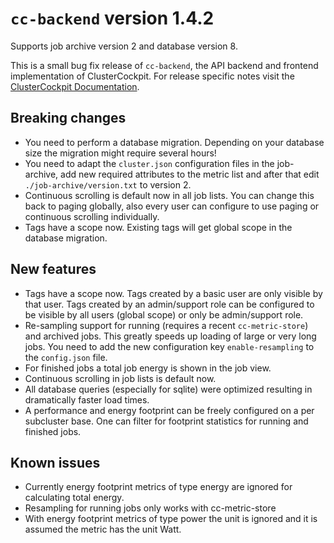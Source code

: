 # `cc-backend` version 1.4.2

Supports job archive version 2 and database version 8.

This is a small bug fix release of `cc-backend`, the API backend and frontend
implementation of ClusterCockpit.
For release specific notes visit the [ClusterCockpit Documentation](https://clusterockpit.org/docs/release/).

## Breaking changes

- You need to perform a database migration. Depending on your database size the
  migration might require several hours!
- You need to adapt the `cluster.json` configuration files in the job-archive,
  add new required attributes to the metric list and after that edit
  `./job-archive/version.txt` to version 2.
- Continuous scrolling is default now in all job lists. You can change this back
  to paging globally, also every user can configure to use paging or continuous
  scrolling individually.
- Tags have a scope now. Existing tags will get global scope in the database
  migration.

## New features

- Tags have a scope now. Tags created by a basic user are only visible by that
  user. Tags created by an admin/support role can be configured to be visible by
  all users (global scope) or only be admin/support role.
- Re-sampling support for running (requires a recent `cc-metric-store`) and
  archived jobs. This greatly speeds up loading of large or very long jobs. You
  need to add the new configuration key `enable-resampling` to the `config.json`
  file.
- For finished jobs a total job energy is shown in the job view.
- Continuous scrolling in job lists is default now.
- All database queries (especially for sqlite) were optimized resulting in
  dramatically faster load times.
- A performance and energy footprint can be freely configured on a per
  subcluster base. One can filter for footprint statistics for running and
  finished jobs.

## Known issues

- Currently energy footprint metrics of type energy are ignored for calculating
  total energy.
- Resampling for running jobs only works with cc-metric-store
- With energy footprint metrics of type power the unit is ignored and it is
  assumed the metric has the unit Watt.
